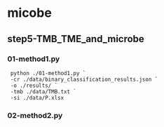 # micobe

## step5-TMB_TME_and_microbe

### 01-method1.py
```shell
 python ./01-method1.py `
 -cr ./data/binary_classification_results.json `
 -o ./results/ `
 -tmb ./data/TMB.txt `
 -si ./data/P.xlsx
```


### 02-method2.py
```shell

```



